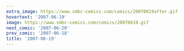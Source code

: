 ```yaml
---
extra_image: https://www.smbc-comics.com/comics/20070619after.gif
hovertext: '2007-06-19'
image: https://www.smbc-comics.com/comics/20070619.gif
next_comic: '2007-06-20'
prev_comic: '2007-06-18'
title: '2007-06-19'
---
```


